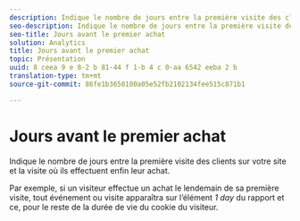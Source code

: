 ```yaml
---
description: Indique le nombre de jours entre la première visite des clients sur votre site et la visite où ils effectuent enfin leur achat.
seo-description: Indique le nombre de jours entre la première visite des clients sur votre site et la visite où ils effectuent enfin leur achat.
seo-title: Jours avant le premier achat
solution: Analytics
title: Jours avant le premier achat
topic: Présentation
uuid: 8 ceea 9 e 8-2 b 81-44 f 1-b 4 c 0-aa 6542 eeba 2 b
translation-type: tm+mt
source-git-commit: 86fe1b3650100a05e52fb2102134fee515c871b1

---
```



# Jours avant le premier achat

Indique le nombre de jours entre la première visite des clients sur votre site et la visite où ils effectuent enfin leur achat.

Par exemple, si un visiteur effectue un achat le lendemain de sa première visite, tout événement ou visite apparaîtra sur l’élément *1 day* du rapport et ce, pour le reste de la durée de vie du cookie du visiteur.
